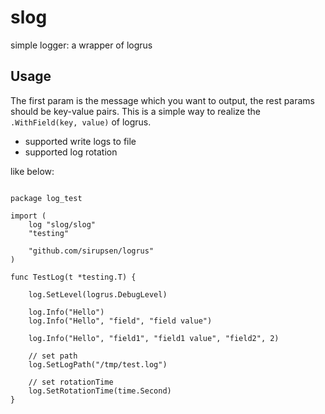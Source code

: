 # slog

simple logger: a wrapper of logrus

## Usage

The first param is the message which you want to output, the rest params should be key-value pairs. This is a simple way to realize the `.WithField(key, value)` of logrus.

+ supported write logs to file
+ supported log rotation

like below:

```golang

package log_test

import (
    log "slog/slog"
    "testing"

    "github.com/sirupsen/logrus"
)

func TestLog(t *testing.T) {

    log.SetLevel(logrus.DebugLevel)

    log.Info("Hello")
    log.Info("Hello", "field", "field value")

    log.Info("Hello", "field1", "field1 value", "field2", 2)

    // set path
    log.SetLogPath("/tmp/test.log")

    // set rotationTime
    log.SetRotationTime(time.Second)
}


```
